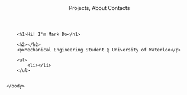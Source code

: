 <!DOCTYPE html>
<html>
    <head>
        <meta charset="utf-8">
        <title>Project: Event invite</title>
        <link href="stylesheet.css" rel="stylesheet">
    </head>
    <body>
        <header>
            Projects, About Contacts
        </header>

        <h1>Hi! I'm Mark Do</h1>
        
        <h2></h2>
        <p>Mechanical Engineering Student @ University of Waterloo</p>
        
        <ul>
            <li></li>
        </ul>
        
        
    </body>
</html>
